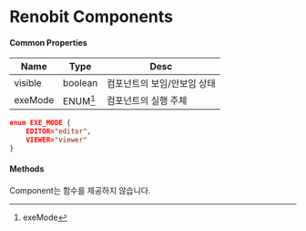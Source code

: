 # Renobit Components

#### Common Properties
| Name | Type | Desc |
| --- | --- | --- |
| visible | boolean | 컴포넌트의 보임/안보임 상태 |
| exeMode | ENUM[^1] | 컴포넌트의 실행 주체 |

[^1]: exeMode
```json
enum EXE_MODE {
    EDITOR="editor",
    VIEWER="viewer"
}
```


#### Methods

Component는 함수를 제공하지 않습니다.